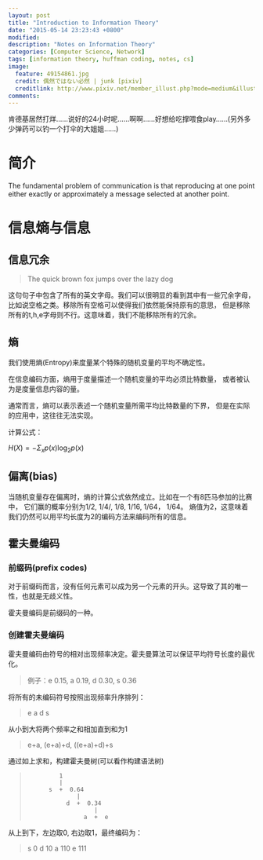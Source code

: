 ```yaml
---
layout: post
title: "Introduction to Information Theory"
date: "2015-05-14 23:23:43 +0800"
modified: 
description: "Notes on Information Theory"
categories: [Computer Science, Network]
tags: [information theory, huffman coding, notes, cs]
image:
  feature: 49154861.jpg
  credit: 偶然ではない必然 | junk [pixiv] 
  creditlink: http://www.pixiv.net/member_illust.php?mode=medium&illust_id=49154861
comments: 
---
```


肯德基居然打烊……说好的24小时呢……啊啊……好想给吃撑喂食play……(另外多少弹药可以钓一个打伞的大姐姐……)


# 简介

The fundamental problem of communication is that reproducing at one
point either exactly or approximately a message selected at another
point.



# 信息熵与信息

## 信息冗余

> The quick brown fox jumps over the lazy dog

这句句子中包含了所有的英文字母。我们可以很明显的看到其中有一些冗余字母，
比如说空格之类。移除所有空格可以使得我们依然能保持原有的意思，
但是移除所有的t,h,e字母则不行。这意味着，我们不能移除所有的冗余。

## 熵

我们使用熵(Entropy)来度量某个特殊的随机变量的平均不确定性。

在信息编码方面，熵用于度量描述一个随机变量的平均必须比特数量，
或者被认为是度量信息内容的量。

通常而言，熵可以表示表述一个随机变量所需平均比特数量的下界，
但是在实际的应用中，这往往无法实现。

计算公式：

$H(X) = - \Sigma_x p(x) \log_2 p(x)$

## 偏离(bias)

当随机变量存在偏离时，熵的计算公式依然成立。比如在一个有8匹马参加的比赛中，
它们赢的概率分别为1/2, 1/4/, 1/8, 1/16, 1/64， 1/64。
熵值为2，这意味着我们仍然可以用平均长度为2的编码方法来编码所有的信息。

## 霍夫曼编码

### 前缀码(prefix codes)

对于前缀码而言，没有任何元素可以成为另一个元素的开头。这导致了其的唯一性，也就是无歧义性。

霍夫曼编码是前缀码的一种。

### 创建霍夫曼编码

霍夫曼编码由符号的相对出现频率决定。霍夫曼算法可以保证平均符号长度的最优化。

> 例子：e 0.15, a 0.19, d 0.30, s 0.36

将所有的未编码符号按照出现频率升序排列：

> e a d s

从小到大将两个频率之和相加直到和为1

> e+a, (e+a)+d, ((e+a)+d)+s

通过如上求和，构建霍夫曼树(可以看作构建语法树)

>              1 
>              |
>           s  +  0.64
>                   |
>                d  +  0.34
>                        |
>                     a  +  e
 
从上到下，左边取0, 右边取1，最终编码为：

> s 0
> d 10
> a 110
> e 111
